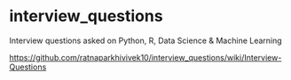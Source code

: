 # interview_questions
Interview questions asked on Python, R, Data Science &amp; Machine Learning

https://github.com/ratnaparkhivivek10/interview_questions/wiki/Interview-Questions
